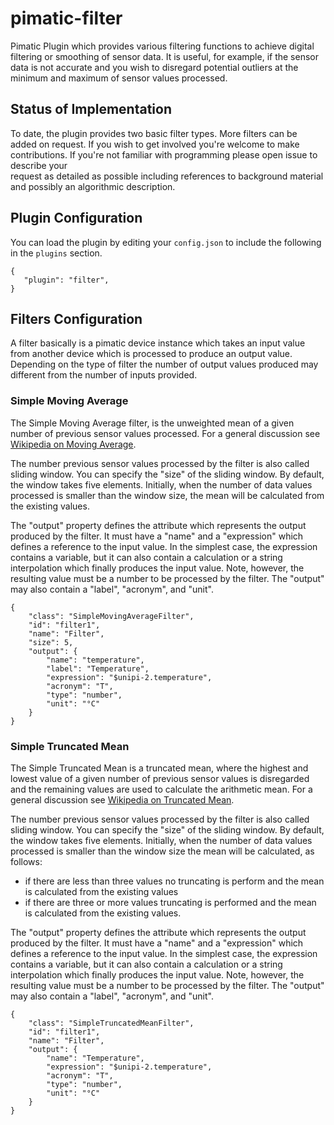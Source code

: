 # pimatic-filter

Pimatic Plugin which provides various filtering functions to achieve digital filtering or smoothing of sensor data.
It is useful, for example, if the sensor data is not accurate and you wish to disregard potential outliers at
the minimum and maximum of sensor values processed.

## Status of Implementation

To date, the plugin provides two basic filter types. More filters can be added on request. If you wish to get involved
you're welcome to make contributions. If you're not familiar with programming please open issue to describe your  
request as detailed as possible including references to background material and possibly an algorithmic description.

## Plugin Configuration

You can load the plugin by editing your `config.json` to include the following in the `plugins` section.

    {
       "plugin": "filter",
    }

## Filters Configuration

A filter basically is a pimatic device instance which takes an input value from another device which is processed to
produce an output value. Depending on the type of filter the number of output values produced may different from the
number of inputs provided.

### Simple Moving Average

The Simple Moving Average filter, is the unweighted mean of a given number of previous sensor values processed. For a
general discussion see [Wikipedia on Moving Average](https://en.wikipedia.org/wiki/Moving_average).

The number previous sensor values processed by the filter is also called sliding window. You can specify the "size" of
the sliding window. By default, the window takes five elements. Initially, when the number of data values processed is
smaller than the window size, the mean will be calculated from the existing values.

The "output" property defines the attribute which represents the output produced by the filter. It must have a "name"
and a "expression" which defines a reference to the input value. In the simplest case, the expression contains a
variable, but it can also contain a calculation or a string interpolation which finally produces the input value.
Note, however, the resulting value must be a number to be processed by the filter. The "output" may also contain a 
"label", "acronym", and "unit".

    {
        "class": "SimpleMovingAverageFilter",
        "id": "filter1",
        "name": "Filter",
        "size": 5,
        "output": {
            "name": "temperature",
            "label": "Temperature",
            "expression": "$unipi-2.temperature",
            "acronym": "T",
            "type": "number",
            "unit": "°C"
        }
    }

### Simple Truncated Mean

The Simple Truncated Mean is a truncated mean, where the highest and lowest value of a given number of previous
sensor values is disregarded and the remaining values are used to calculate the arithmetic mean. For a
general discussion see [Wikipedia on Truncated Mean](https://en.wikipedia.org/wiki/Truncated_mean).

The number previous sensor values processed by the filter is also called sliding window. You can specify the "size" of
the sliding window. By default, the window takes five elements. Initially, when the number of data values processed is
smaller than the window size the mean will be calculated, as follows:
 * if there are less than three values no truncating is perform and the mean is calculated from the existing values
 * if there are three or more values truncating is performed and the mean is calculated from the existing values.

The "output" property defines the attribute which represents the output produced by the filter. It must have a "name"
and a "expression" which defines a reference to the input value. In the simplest case, the expression contains a
variable, but it can also contain a calculation or a string interpolation which finally produces the input value.
Note, however, the resulting value must be a number to be processed by the filter. The "output" may also contain a
"label", "acronym", and "unit".

    {
        "class": "SimpleTruncatedMeanFilter",
        "id": "filter1",
        "name": "Filter",
        "output": {
            "name": "Temperature",
            "expression": "$unipi-2.temperature",
            "acronym": "T",
            "type": "number",
            "unit": "°C"
        }
    }
